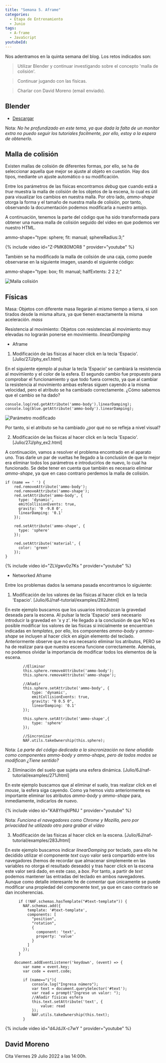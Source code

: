```yaml
---
title: "Semana 5. Aframe"
categories:
  - Etapa de Entrenamiento
  - Junio
tags:
  - A-frame
  - JavaScript
youtubeId: 
---
```



Nos adentramos en la quinta semana del blog. Los retos indicados son:

> Utilizar Blender y continuar investigando sobre el concepto 'malla de colisión'.

> Continuar jugando con las físicas. 

> Charlar con David Moreno (email enviado).


## **Blender**

* [Descargar](https://www.blender.org/)

Nota: *No he profundizado en este tema, ya que dada la falta de un monitor extra no puedo seguir los tutoriales facilmente, por ello, estoy a la espera de obtenerlo.*

## **Malla de colisión**

Existen mallas de colisión de diferentes formas, por ello, se ha de seleccionar aquella que mejor se ajuste al objeto en cuestión. Hay dos tipos, mediante un ajuste automático o su modificación. 

Entre los parámetros de las físicas encontramos *debug* que cuando está a *true* muestra la malla de colisión de los objetos de la escena, lo cual es útil para visualizar los cambios en nuestra malla. Por otro lado, *ammo-shape* otorga la forma y el tamaño de nuestra malla de colisión, por tanto, observando la documentación podemos modificarla a nuestro antojo. 

A continuación, tenemos la parte del código que ha sido transformada para obtener una nueva malla de colisión seguido del video en que podemos ver nuestro HTML.

  
  ammo-shape="type: sphere; fit: manual; sphereRadius:3;"
  

{% include video id="Z-PMK80MOR8 " provider="youtube" %}

También se ha modificado la malla de colisión de una caja, como puede observarse en la siguiente imagen, usando el siguiente código:

  
  ammo-shape="type: box; fit: manual; halfExtents: 2 2 2;"
  

![Malla colisión](https://raw.githubusercontent.com/RoboticsLabURJC/2022-tfg-ana-villanueva/main/otros/27J/cap1.png)

## **Físicas**

Masa: Objetos con diferente masa llegarán al mismo tiempo a tierra, si son tirados desde la misma altura, ya que tienen exactamente la misma aceleración. *mass*

Resistencia al movimiento: Objetos con resistencias al movimiento muy elevadas no lograrán ponerse en movimiento. *linearDamping*

* Aframe 

1. Modificación de las físicas al hacer click en la tecla 'Espacio'. [Julio/27J/phy_ex1.html]

En el siguiente ejemplo al pulsar la tecla 'Espacio' se cambiará la resistencia al movimiento y el color de la esfera. El segundo cambio fue propuesto para comprobar el funcionamiento y que todo fuera correcto, ya que al cambiar la resistencia al movimiento ambas esferas siguen cayendo a la misma velocidad, pero el atributo se ha cambiado correctamente. ¿Cómo sabemos que el cambio se ha dado? 

  
    console.log(red.getAttribute('ammo-body').linearDamping);
    console.log(blue.getAttribute('ammo-body').linearDamping);
  

![Parámetro modificado](https://raw.githubusercontent.com/RoboticsLabURJC/2022-tfg-ana-villanueva/main/otros/27J/cap2.png)

Por tanto, si el atributo se ha cambiado ¿por qué no se refleja a nivel visual?

2. Modificación de las físicas al hacer click en la tecla 'Espacio'. [Julio/27J/phy_ex2.html]

A continuación, vamos a resolver el problema encontrado en el aparato uno. Tras darle un par de vueltas he llegado a la conclusión de que lo mejor era eliminar todos los parámetros e introducirlos de nuevo, lo cual ha funcionado. Se debe tener en cuenta que también es necesario eliminar *ammo-shape*, ya que en caso contrario perdemos la malla de colisión. 

  
    if (name == ' ') {
        red.removeAttribute('ammo-body');
        red.removeAttribute('ammo-shape');
        red.setAttribute('ammo-body', {
          type: 'dynamic',
          emitCollisionEvents: true,
          gravity: '0 -9.8 0',
          linearDamping: '0.1'
        });

        red.setAttribute('ammo-shape', {
          type: 'sphere'
        });

        red.setAttribute('material', {
          color: 'green'
        });
    }
  

{% include video id="ZLVgwv0z7Ks " provider="youtube" %}


* Networked Aframe

Entre los problemas dados la semana pasada encontramos lo siguiente:

1. Modificación de los valores de las físicas al hacer click en la tecla 'Espacio'. [Julio/6J/naf-tutorial/examples/282Jhtml] 

En este ejemplo buscamos que los usuarios introduzcan la gravedad deseada para la escena. Al pulsar la tecla 'Espacio' será necesario introducir la gravedad en 'x y z'. He llegado a la conclusión de que NO es posible modificar los valores de las físicas si inicialmente se encuentran indicadas en *templates*, por ello, los componentes *ammo-body* y *ammo-shape* se incluyen al hacer click en algún elemento del teclado. Anteriormente observe que no era necesario eliminar los atributos, PERO se ha de realizar para que nuestra escena funcione correctamente. Además, no podemos olvidar la importancia de modificar todos los elementos de la escena. 

            //Eliminar
            this.sphere.removeAttribute('ammo-body');
            this.sphere.removeAttribute('ammo-shape');

            //Añadir 
            this.sphere.setAttribute('ammo-body', {
                type: 'dynamic',
                emitCollisionEvents: true,
                gravity: "0 0.5 0",
                linearDamping: '0.1'
            });

            this.sphere.setAttribute('ammo-shape',{
                type: 'sphere'
            });

            //Sincronizar
            NAF.utils.takeOwnership(this.sphere);

Nota: *La parte del código dedicada a la sincronización no tiene añadido como componentes ammo-body y ammo-shape, pero de todos modos se modifican ¿Tiene sentido?*

2. Eliminación del suelo que sujeta una esfera dinámica. [Julio/6J/naf-tutorial/examples/271Jhtml]

En este ejemplo buscamos que al eliminar el suelo, tras realizar click en el *mouse*, la esfera siga cayendo. Como ya hemos visto anteriormente es importante eliminar los atributos *ammo-body* y *ammo-shape* para, inmediamente, indicarlos de nuevo. 

{% include video id="KA8YhqklPNU " provider="youtube" %}
 
Nota: *Funciona el navegadores como Chrome y Mozilla, pero por privacidad he utilizado otro para grabar el vídeo*

3. Modificación de las físicas al hacer click en la escena. [Julio/6J/naf-tutorial/examples/283Jhtml] 

En este ejemplo buscamos indicar *linearDamping* por teclado, para ello he decidido utilizar el componente *text* cuyo valor será compartido entre los navegadores (hemos de recordar que almacenar simplemente en las variables no otorga el resultado deseado) y tras hacer click en la escena este valor será dado, en este caso, a *box*. Por tanto, a partir de *text* podemos mantener las entradas del teclado en ambos navegadores. 
Aunque como detalle interesante he de comentar que únicamente se puede modificar una propiedad del componente *text*, ya que en caso contrario se dan incoherencias.

          if (!NAF.schemas.hasTemplate("#text-template")) {
            NAF.schemas.add({
              template: '#text-template',
              components: [
                "position",
                "rotation",
                {
                  component: 'text',
                  property: 'value'
                }
              ]
            });
          }

        document.addEventListener('keydown', (event) => {
            var name = event.key;
            var code = event.code;

            if (name=="i"){
                console.log("Ingresa número");
                var text = document.querySelector('#text');
                var read = prompt("Ingrese un valor: ");
                //Añadir físicas esfera
                this.text.setAttribute('text', {
                    value: read
                });
                NAF.utils.takeOwnership(this.text);
            }

{% include video id="d4JdJX-c7wY  " provider="youtube" %}

## **David Moreno**

Cita Viernes 29 Julio 2022 a las 14:00h.


